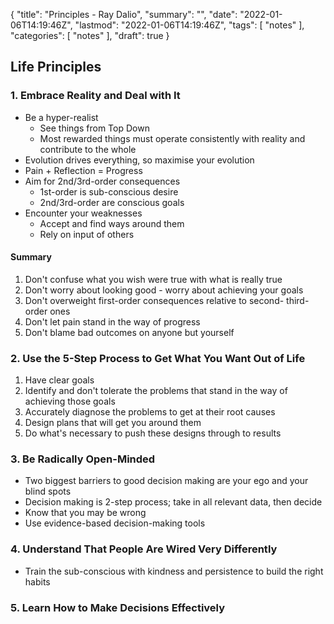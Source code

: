 {
  "title": "Principles - Ray Dalio",
  "summary": "",
  "date": "2022-01-06T14:19:46Z",
  "lastmod": "2022-01-06T14:19:46Z",
  "tags": [
    "notes"
  ],
  "categories": [
    "notes"
  ],
  "draft": true
}

## Life Principles

### 1. Embrace Reality and Deal with It

* Be a hyper-realist
  * See things from Top Down
  * Most rewarded things must operate consistently with reality and contribute to the whole
* Evolution drives everything, so maximise your evolution
* Pain + Reflection = Progress
* Aim for 2nd/3rd-order consequences
  * 1st-order is sub-conscious desire
  * 2nd/3rd-order are conscious goals
* Encounter your weaknesses
  * Accept and find ways around them
  * Rely on input of others

#### Summary

1. Don't confuse what you wish were true with what is really true
2. Don't worry about looking good - worry about achieving your goals
3. Don't overweight first-order consequences relative to second- third- order ones
4. Don't let pain stand in the way of progress
5. Don't blame bad outcomes on anyone but yourself

### 2. Use the 5-Step Process to Get What You Want Out of Life

1. Have clear goals
2. Identify and don't tolerate the problems that stand in the way of achieving those goals
3. Accurately diagnose the problems to get at their root causes
4. Design plans that will get you around them
5. Do what's necessary to push these designs through to results

### 3. Be Radically Open-Minded

* Two biggest barriers to good decision making are your ego and your blind spots
* Decision making is 2-step process; take in all relevant data, then decide
* Know that you may be wrong
* Use evidence-based decision-making tools

### 4. Understand That People Are Wired Very Differently

* Train the sub-conscious with kindness and persistence to build the right habits

### 5. Learn How to Make Decisions Effectively

